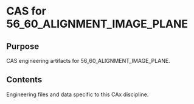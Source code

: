 # CAS for 56_60_ALIGNMENT_IMAGE_PLANE

## Purpose
CAS engineering artifacts for 56_60_ALIGNMENT_IMAGE_PLANE.

## Contents
Engineering files and data specific to this CAx discipline.
